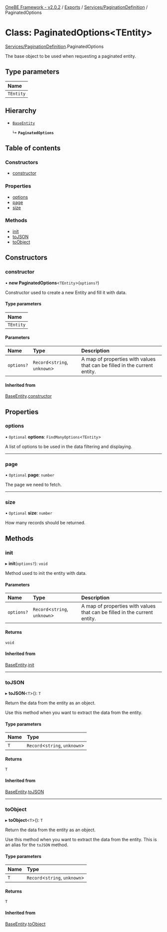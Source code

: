 [OneBE Framework - v2.0.2](../README.md) / [Exports](../modules.md) / [Services/PaginationDefinition](../modules/Services_PaginationDefinition.md) / PaginatedOptions

# Class: PaginatedOptions<TEntity\>

[Services/PaginationDefinition](../modules/Services_PaginationDefinition.md).PaginatedOptions

The base object to be used when requesting a paginated entity.

## Type parameters

| Name |
| :------ |
| `TEntity` |

## Hierarchy

- [`BaseEntity`](Documentation_BaseEntity.BaseEntity.md)

  ↳ **`PaginatedOptions`**

## Table of contents

### Constructors

- [constructor](Services_PaginationDefinition.PaginatedOptions.md#constructor)

### Properties

- [options](Services_PaginationDefinition.PaginatedOptions.md#options)
- [page](Services_PaginationDefinition.PaginatedOptions.md#page)
- [size](Services_PaginationDefinition.PaginatedOptions.md#size)

### Methods

- [init](Services_PaginationDefinition.PaginatedOptions.md#init)
- [toJSON](Services_PaginationDefinition.PaginatedOptions.md#tojson)
- [toObject](Services_PaginationDefinition.PaginatedOptions.md#toobject)

## Constructors

### constructor

• **new PaginatedOptions**<`TEntity`\>(`options?`)

Constructor used to create a new Entity and fill it with data.

#### Type parameters

| Name |
| :------ |
| `TEntity` |

#### Parameters

| Name | Type | Description |
| :------ | :------ | :------ |
| `options?` | `Record`<`string`, `unknown`\> | A map of properties with values that can be filled in the current entity. |

#### Inherited from

[BaseEntity](Documentation_BaseEntity.BaseEntity.md).[constructor](Documentation_BaseEntity.BaseEntity.md#constructor)

## Properties

### options

• `Optional` **options**: `FindManyOptions`<`TEntity`\>

A list of options to be used in the data filtering and displaying.

___

### page

• `Optional` **page**: `number`

The page we need to fetch.

___

### size

• `Optional` **size**: `number`

How many records should be returned.

## Methods

### init

▸ **init**(`options?`): `void`

Method used to init the entity with data.

#### Parameters

| Name | Type | Description |
| :------ | :------ | :------ |
| `options?` | `Record`<`string`, `unknown`\> | A map of properties with values that can be filled in the current entity. |

#### Returns

`void`

#### Inherited from

[BaseEntity](Documentation_BaseEntity.BaseEntity.md).[init](Documentation_BaseEntity.BaseEntity.md#init)

___

### toJSON

▸ **toJSON**<`T`\>(): `T`

Return the data from the entity as an object.

Use this method when you want to extract the data from the entity.

#### Type parameters

| Name | Type |
| :------ | :------ |
| `T` | `Record`<`string`, `unknown`\> |

#### Returns

`T`

#### Inherited from

[BaseEntity](Documentation_BaseEntity.BaseEntity.md).[toJSON](Documentation_BaseEntity.BaseEntity.md#tojson)

___

### toObject

▸ **toObject**<`T`\>(): `T`

Return the data from the entity as an object.

Use this method when you want to extract the data from the entity.
This is an alias for the `toJSON` method.

#### Type parameters

| Name | Type |
| :------ | :------ |
| `T` | `Record`<`string`, `unknown`\> |

#### Returns

`T`

#### Inherited from

[BaseEntity](Documentation_BaseEntity.BaseEntity.md).[toObject](Documentation_BaseEntity.BaseEntity.md#toobject)
